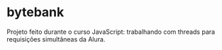 # bytebank
Projeto feito durante o curso JavaScript: trabalhando com threads para requisições simultâneas da Alura.

